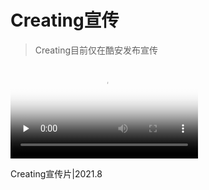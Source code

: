 # Creating宣传

> Creating目前仅在酷安发布宣传

<video id="video" controls="" preload="none" poster="https://github.com/CatalpaCute/CreatingWebside/releases/download/sv/Creating.Server.MP4">
  <source id="mp4" src="https://github.com/CatalpaCute/CreatingWebside/releases/download/sv/Creating.Server.MP4&amp;vend=1&amp;os=3&amp;partner=1&amp;platform=2&amp;cookie_id=&amp;refer=miaopai&amp;scid=PAEyMDoxMSB9hV6BVT1l5SHT-sMVVRVgHlL7bA__ " type="video/mp4">
</video>

Creating宣传片|2021.8


